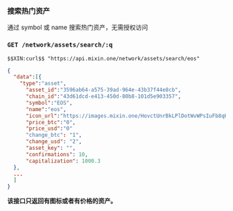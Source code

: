 ### 搜索热门资产

通过 symbol 或 name 搜索热门资产，无需授权访问

### `GET /network/assets/search/:q` 

```
$$XIN:curl$$ "https://api.mixin.one/network/assets/search/eos"
```

```json
{  
  "data":[{  
    "type":"asset",
      "asset_id":"3596ab64-a575-39ad-964e-43b37f44e8cb",
      "chain_id":"43d61dcd-e413-450d-80b8-101d5e903357",
      "symbol":"EOS",
      "name":"eos",
      "icon_url":"https://images.mixin.one/HovctUnrBkLPlDotWvWPsIuFb8qKrLddwF5-f2Fi9q9uO829YB2qGITgOd2YmTMKnGg_z9XrVYzEwFE_rD_REz9C=s128",
      "price_btc":"0",
      "price_usd":"0"
      "change_btc": "1",
      "change_usd": "2",
      "asset_key": "",
      "confirmations": 10,
      "capitalization": 1000.3 
  },
  ...
  ]
}
```

**该接口只返回有图标或者有价格的资产。**